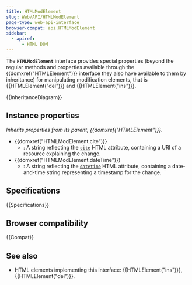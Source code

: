 ```yaml
---
title: HTMLModElement
slug: Web/API/HTMLModElement
page-type: web-api-interface
browser-compat: api.HTMLModElement
sidebar:
  - apiref:
      - HTML DOM
---
```


The **`HTMLModElement`** interface provides special properties (beyond the regular methods and properties available through the {{domxref("HTMLElement")}} interface they also have available to them by inheritance) for manipulating modification elements, that is {{HTMLElement("del")}} and {{HTMLElement("ins")}}.

{{InheritanceDiagram}}

## Instance properties

_Inherits properties from its parent, {{domxref("HTMLElement")}}._

- {{domxref("HTMLModElement.cite")}}
  - : A string reflecting the [`cite`](/en-US/docs/Web/HTML/Reference/Elements/del#cite) HTML attribute, containing a URI of a resource explaining the change.
- {{domxref("HTMLModElement.dateTime")}}
  - : A string reflecting the [`datetime`](/en-US/docs/Web/HTML/Reference/Elements/del#datetime) HTML attribute, containing a date-and-time string representing a timestamp for the change.

## Specifications

{{Specifications}}

## Browser compatibility

{{Compat}}

## See also

- HTML elements implementing this interface: {{HTMLElement("ins")}}, {{HTMLElement("del")}}.
